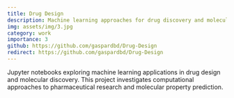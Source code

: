 ```yaml
---
title: Drug Design
description: Machine learning approaches for drug discovery and molecular design
img: assets/img/3.jpg
category: work
importance: 3
github: https://github.com/gaspardbd/Drug-Design
redirect: https://github.com/gaspardbd/Drug-Design
---
```


Jupyter notebooks exploring machine learning applications in drug design and molecular discovery. This project investigates computational approaches to pharmaceutical research and molecular property prediction.
